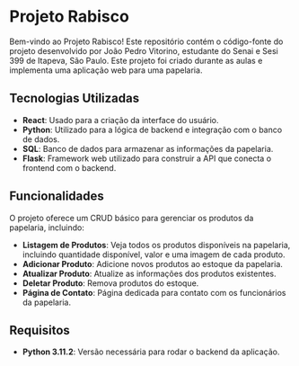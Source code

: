 # Projeto Rabisco

Bem-vindo ao Projeto Rabisco! Este repositório contém o código-fonte do projeto desenvolvido por João Pedro Vitorino, estudante do Senai e Sesi 399 de Itapeva, São Paulo. Este projeto foi criado durante as aulas e implementa uma aplicação web para uma papelaria.

## Tecnologias Utilizadas

- **React**: Usado para a criação da interface do usuário.
- **Python**: Utilizado para a lógica de backend e integração com o banco de dados.
- **SQL**: Banco de dados para armazenar as informações da papelaria.
- **Flask**: Framework web utilizado para construir a API que conecta o frontend com o backend.

## Funcionalidades

O projeto oferece um CRUD básico para gerenciar os produtos da papelaria, incluindo:

- **Listagem de Produtos**: Veja todos os produtos disponíveis na papelaria, incluindo quantidade disponível, valor e uma imagem de cada produto.
- **Adicionar Produto**: Adicione novos produtos ao estoque da papelaria.
- **Atualizar Produto**: Atualize as informações dos produtos existentes.
- **Deletar Produto**: Remova produtos do estoque.
- **Página de Contato**: Página dedicada para contato com os funcionários da papelaria.

## Requisitos
- **Python 3.11.2**: Versão necessária para rodar o backend da aplicação.